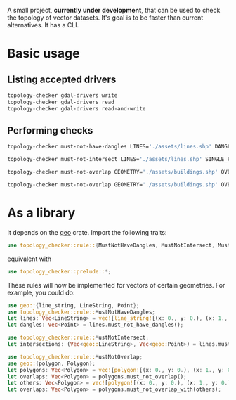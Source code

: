 A small project, **currently under development**, that can be used to check the topology of vector datasets. It's goal is to be faster than current alternatives. It has a CLI.

# Basic usage

## Listing accepted drivers
```sh
topology-checker gdal-drivers write
topology-checker gdal-drivers read
topology-checker gdal-drivers read-and-write
```

## Performing checks
```sh
topology-checker must-not-have-dangles LINES='./assets/lines.shp' DANGLES='./assets/dangles.shp'

topology-checker must-not-intersect LINES='./assets/lines.shp' SINGLE_POINTS='./assets/point_intersections.shp' COLLINEAR_LINES='./assets/line_intersections.shp'

topology-checker must-not-overlap GEOMETRY='./assets/buildings.shp' OVERLAPS='./assets/overlaps.shp'

topology-checker must-not-overlap GEOMETRY='./assets/buildings.shp' OVERLAPS='./assets/overlaps.shp' OTHER='./assets/buildings_other.shp'
```

# As a library
It depends on the [geo](https://crates.io/crates/geo) crate. Import the following traits:
```rust
use topology_checker::rule::{MustNotHaveDangles, MustNotIntersect, MustNotOverlap};
```
equivalent with
```rust
use topology_checker::prelude::*;
```
These rules will now be implemented for vectors of certain geometries. For example, you could do:
```rust
use geo::{line_string, LineString, Point};
use topology_checker::rule::MustNotHaveDangles;
let lines: Vec<LineString> = vec![line_string![(x: 0., y: 0.), (x: 1., y: 1.)], line_string![(x: 1., y: 1.), (x: 2., y: 2.)]];
let dangles: Vec<Point> = lines.must_not_have_dangles();

use topology_checker::rule::MustNotIntersect;
let intersections: (Vec<geo::LineString>, Vec<geo::Point>) = lines.must_not_intersect();

use topology_checker::rule::MustNotOverlap;
use geo::{polygon, Polygon};
let polygons: Vec<Polygon> = vec![polygon![(x: 0., y: 0.), (x: 1., y: 0.), (x: 1., y: 1.), (x: 0., y: 1.), (x: 0., y: 0.)], polygon![(x: 1., y: 1.), (x: 2., y: 1.), (x: 2., y: 2.), (x: 1., y: 2.), (x: 1., y: 1.)]];
let overlaps: Vec<Polygon> = polygons.must_not_overlap();
let others: Vec<Polygon> = vec![polygon![(x: 0., y: 0.), (x: 1., y: 0.), (x: 1., y: 1.), (x: 0., y: 1.), (x: 0., y: 0.)], polygon![(x: 1., y: 1.), (x: 2., y: 1.), (x: 2., y: 2.), (x: 1., y: 2.), (x: 1., y: 1.)]];
let overlaps: Vec<Polygon> = polygons.must_not_overlap_with(others);
```
